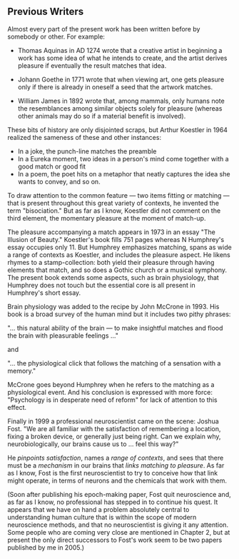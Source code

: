 ## Previous Writers 

Almost every part of the present work has been written before by somebody or other. For example:

*  Thomas Aquinas in AD 1274 wrote that a creative artist in beginning a work has some idea of what he intends to create, and the artist derives pleasure if eventually the result matches that idea. 

*  Johann Goethe in 1771 wrote that when viewing art, one gets pleasure only if there is already in oneself a seed that the artwork matches. 

*  William James in 1892 wrote that, among mammals, only humans note the resemblances among similar objects solely for pleasure (whereas other animals may do so if a material benefit is involved). 

These bits of history are only disjointed scraps, but Arthur Koestler in 1964 realized the sameness of these and other instances: 

* In a joke, the punch-line matches the preamble
* In a Eureka moment, two ideas in a person's mind come together with a good match or good fit
* In a poem, the poet hits on a metaphor that neatly captures the idea she wants to convey, and so on.

To draw attention to the common feature &mdash; two items fitting or matching &mdash; that is present throughout this great variety of contexts, he invented the term "bisociation." But as far as I know, Koestler did not comment on the third element, the momentary pleasure at the moment of match-up. 

The pleasure accompanying a match appears in 1973 in an essay "The Illusion of Beauty." Koestler's book fills 751 pages whereas N Humphrey's essay occupies only 11. But Humphrey emphasizes matching, spans as wide a range of contexts as Koestler, and includes the pleasure aspect. He likens rhymes to a stamp-collection: both yield their pleasure through having elements that match, and so does a Gothic church or a musical symphony. The present book extends some aspects, such as brain physiology, that Humphrey does not touch but the essential core is all present in Humphrey's short essay. 

Brain physiology was added to the recipe by John McCrone in 1993. His book is a broad survey of the human mind but it includes two pithy phrases: 

"... this natural ability of the brain &mdash; to make insightful matches and flood the brain with pleasurable feelings ..." 

and 

"... the physiological click that follows the matching of a sensation with a memory." 

McCrone goes beyond Humphrey when he refers to the matching as a physiological event. And his conclusion is expressed with more force: "Psychology is in desperate need of reform" for lack of attention to this effect. 

Finally in 1999 a professional neuroscientist came on the scene: Joshua Fost. "We are all familiar with the satisfaction of remembering a location, fixing a broken device, or generally just being right. Can we explain why, neurobiologically, our brains cause us to ... feel this way?" 

He *pinpoints satisfaction*, names a *range of contexts*, and sees that there must be a *mechanism* in our brains that *links matching to pleasure*. As far as I know, Fost is the first neuroscientist to try to conceive how that link might operate, in terms of neurons and the chemicals that work with them. 

(Soon after publishing his epoch-making paper, Fost quit neuroscience and, as far as I know, no professional has stepped in to continue his quest. It appears that we have on hand a problem absolutely central to understanding human culture that is within the scope of modern neuroscience methods, and that no neuroscientist is giving it any attention. Some people who are coming very close are mentioned in Chapter 2, but at present the only direct successors to Fost's work seem to be two papers published by me in 2005.) 
